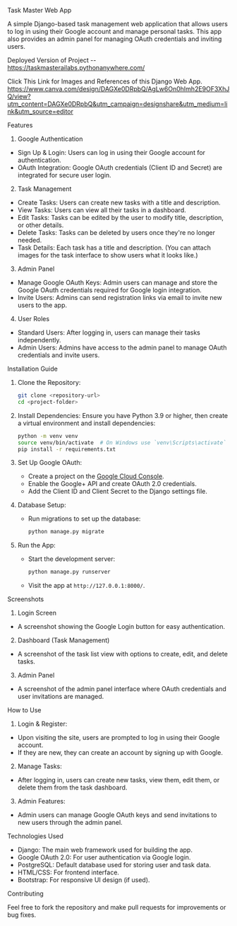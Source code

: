 Task Master Web App

A simple Django-based task management web application that allows users to log in using their Google account and manage personal tasks. This app also provides an admin panel for managing OAuth credentials and inviting users.

Deployed Version of Project -- https://taskmasterailabs.pythonanywhere.com/

Click This Link for Images and References of this Django Web App.
https://www.canva.com/design/DAGXe0DRpbQ/AgLw6On0hImh2E9OF3XhJQ/view?utm_content=DAGXe0DRpbQ&utm_campaign=designshare&utm_medium=link&utm_source=editor


 Features

 1. Google Authentication
   - Sign Up & Login: Users can log in using their Google account for authentication.
   - OAuth Integration: Google OAuth credentials (Client ID and Secret) are integrated for secure user login.

 2. Task Management
   - Create Tasks: Users can create new tasks with a title and description.
   - View Tasks: Users can view all their tasks in a dashboard.
   - Edit Tasks: Tasks can be edited by the user to modify title, description, or other details.
   - Delete Tasks: Tasks can be deleted by users once they're no longer needed.
   - Task Details: Each task has a title and description. (You can attach images for the task interface to show users what it looks like.)

 3. Admin Panel
   - Manage Google OAuth Keys: Admin users can manage and store the Google OAuth credentials required for Google login integration.
   - Invite Users: Admins can send registration links via email to invite new users to the app.
   
 4. User Roles
   - Standard Users: After logging in, users can manage their tasks independently.
   - Admin Users: Admins have access to the admin panel to manage OAuth credentials and invite users.



 Installation Guide

1. Clone the Repository: 
   ```bash
   git clone <repository-url>
   cd <project-folder>
   ```

2. Install Dependencies:
   Ensure you have Python 3.9 or higher, then create a virtual environment and install dependencies:
   ```bash
   python -m venv venv
   source venv/bin/activate  # On Windows use `venv\Scripts\activate`
   pip install -r requirements.txt
   ```

3. Set Up Google OAuth:
   - Create a project on the [Google Cloud Console](https://console.developers.google.com/).
   - Enable the Google+ API and create OAuth 2.0 credentials.
   - Add the Client ID and Client Secret to the Django settings file.

4. Database Setup:
   - Run migrations to set up the database:
     ```bash
     python manage.py migrate
     ```

5. Run the App:
   - Start the development server:
     ```bash
     python manage.py runserver
     ```
   - Visit the app at `http://127.0.0.1:8000/`.



 Screenshots

 1. Login Screen
   - A screenshot showing the Google Login button for easy authentication.

 2. Dashboard (Task Management)
   - A screenshot of the task list view with options to create, edit, and delete tasks.

 3. Admin Panel
   - A screenshot of the admin panel interface where OAuth credentials and user invitations are managed.



 How to Use

 1. Login & Register:
   - Upon visiting the site, users are prompted to log in using their Google account.
   - If they are new, they can create an account by signing up with Google.

 2. Manage Tasks:
   - After logging in, users can create new tasks, view them, edit them, or delete them from the task dashboard.

 3. Admin Features:
   - Admin users can manage Google OAuth keys and send invitations to new users through the admin panel.



 Technologies Used
   - Django: The main web framework used for building the app.
   - Google OAuth 2.0: For user authentication via Google login.
   - PostgreSQL: Default database used for storing user and task data.
   - HTML/CSS: For frontend interface.
   - Bootstrap: For responsive UI design (if used).


Contributing

Feel free to fork the repository and make pull requests for improvements or bug fixes.
